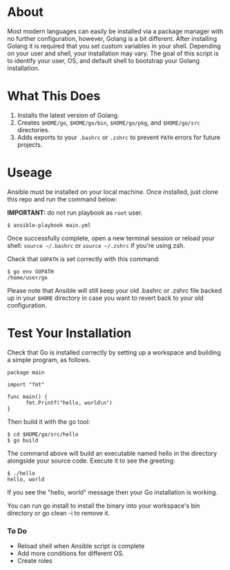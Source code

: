 # About

Most modern languages can easily be installed via a package manager with no further configuration, however, Golang is a bit different. After installing Golang it is required that you set custom variables in your shell. Depending on your user and shell, your installation may vary. The goal of this script is to identify your user, OS, and default shell to bootstrap your Golang installation.

# What This Does

1. Installs the latest version of Golang.
2. Creates `$HOME/go`, `$HOME/go/bin`, `$HOME/go/pkg`, and `$HOME/go/src` directories.
3. Adds exports to your `.bashrc` or `.zshrc` to prevent `PATH` errors for future projects.

# Useage

Ansible must be installed on your local machine. Once installed, just clone this repo and run the command below:

**IMPORTANT:** do not run playbook as `root` user.

`$ ansible-playbook main.yml`

Once successfully complete, open a new terminal session or reload your shell:
`source ~/.bashrc` or `source ~/.zshrc` if you're using zsh.

Check that `GOPATH` is set correctly with this command:
```
$ go env GOPATH
/home/user/go
```

Please note that Ansible will still keep your old .bashrc or .zshrc file backed up in your `$HOME` directory in case you want to revert back to your old configuration.

# Test Your Installation

Check that Go is installed correctly by setting up a workspace and building a simple program, as follows.

```
package main

import "fmt"

func main() {
      fmt.Printf("hello, world\n")
}
```

Then build it with the go tool:

```
$ cd $HOME/go/src/hello
$ go build
```

The command above will build an executable named hello in the directory alongside your source code. Execute it to see the greeting:

```
$ ./hello
hello, world
```

If you see the "hello, world" message then your Go installation is working.

You can run go install to install the binary into your workspace's bin directory or go clean -i to remove it.



### To Do
* Reload shell when Ansible script is complete
* Add more conditions for different OS.
* Create roles
